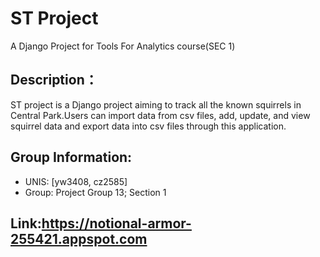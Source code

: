 # ST Project
  A Django Project for Tools For Analytics course(SEC 1)
  
## Description：
ST project is a Django project aiming to track  all the known squirrels in Central Park.Users can import data from csv files, 
add, update, and view squirrel data and export data into csv files through this application.

## Group Information:
*  UNIS: [yw3408, cz2585]
*  Group: Project Group 13; Section 1 
## Link:https://notional-armor-255421.appspot.com
